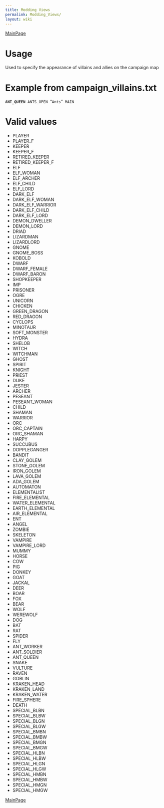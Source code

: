 ```yaml
---
title: Modding Views
permalink: Modding_Views/
layout: wiki
---
```


[MainPage](/keeperrl_wiki/ "wikilink")

Usage
=====

Used to specify the appearance of villains and allies on the campaign
map

Example from campaign\_villains.txt
===================================

**`ANT_QUEEN`**` ANTS_OPEN `“`Ants`”` MAIN`

Valid values
============

-   PLAYER
-   PLAYER\_F
-   KEEPER
-   KEEPER\_F
-   RETIRED\_KEEPER
-   RETIRED\_KEEPER\_F
-   ELF
-   ELF\_WOMAN
-   ELF\_ARCHER
-   ELF\_CHILD
-   ELF\_LORD
-   DARK\_ELF
-   DARK\_ELF\_WOMAN
-   DARK\_ELF\_WARRIOR
-   DARK\_ELF\_CHILD
-   DARK\_ELF\_LORD
-   DEMON\_DWELLER
-   DEMON\_LORD
-   DRIAD
-   LIZARDMAN
-   LIZARDLORD
-   GNOME
-   GNOME\_BOSS
-   KOBOLD
-   DWARF
-   DWARF\_FEMALE
-   DWARF\_BARON
-   SHOPKEEPER
-   IMP
-   PRISONER
-   OGRE
-   UNICORN
-   CHICKEN
-   GREEN\_DRAGON
-   RED\_DRAGON
-   CYCLOPS
-   MINOTAUR
-   SOFT\_MONSTER
-   HYDRA
-   SHELOB
-   WITCH
-   WITCHMAN
-   GHOST
-   SPIRIT
-   KNIGHT
-   PRIEST
-   DUKE
-   JESTER
-   ARCHER
-   PESEANT
-   PESEANT\_WOMAN
-   CHILD
-   SHAMAN
-   WARRIOR
-   ORC
-   ORC\_CAPTAIN
-   ORC\_SHAMAN
-   HARPY
-   SUCCUBUS
-   DOPPLEGANGER
-   BANDIT
-   CLAY\_GOLEM
-   STONE\_GOLEM
-   IRON\_GOLEM
-   LAVA\_GOLEM
-   ADA\_GOLEM
-   AUTOMATON
-   ELEMENTALIST
-   FIRE\_ELEMENTAL
-   WATER\_ELEMENTAL
-   EARTH\_ELEMENTAL
-   AIR\_ELEMENTAL
-   ENT
-   ANGEL
-   ZOMBIE
-   SKELETON
-   VAMPIRE
-   VAMPIRE\_LORD
-   MUMMY
-   HORSE
-   COW
-   PIG
-   DONKEY
-   GOAT
-   JACKAL
-   DEER
-   BOAR
-   FOX
-   BEAR
-   WOLF
-   WEREWOLF
-   DOG
-   BAT
-   RAT
-   SPIDER
-   FLY
-   ANT\_WORKER
-   ANT\_SOLDIER
-   ANT\_QUEEN
-   SNAKE
-   VULTURE
-   RAVEN
-   GOBLIN
-   KRAKEN\_HEAD
-   KRAKEN\_LAND
-   KRAKEN\_WATER
-   FIRE\_SPHERE
-   DEATH
-   SPECIAL\_BLBN
-   SPECIAL\_BLBW
-   SPECIAL\_BLGN
-   SPECIAL\_BLGW
-   SPECIAL\_BMBN
-   SPECIAL\_BMBW
-   SPECIAL\_BMGN
-   SPECIAL\_BMGW
-   SPECIAL\_HLBN
-   SPECIAL\_HLBW
-   SPECIAL\_HLGN
-   SPECIAL\_HLGW
-   SPECIAL\_HMBN
-   SPECIAL\_HMBW
-   SPECIAL\_HMGN
-   SPECIAL\_HMGW

[MainPage](/keeperrl_wiki/ "wikilink")

